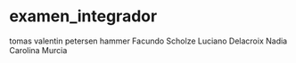 # examen_integrador
tomas valentin petersen hammer
Facundo Scholze
Luciano Delacroix
Nadia Carolina Murcia
